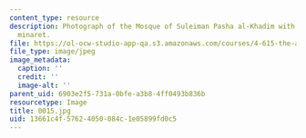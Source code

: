 ```yaml
---
content_type: resource
description: Photograph of the Mosque of Suleiman Pasha al-Khadim with its distinctive
  minaret.
file: https://ol-ocw-studio-app-qa.s3.amazonaws.com/courses/4-615-the-architecture-of-cairo-spring-2002/13661c4f57624050084c1e05899fd0c5_0015.jpg
file_type: image/jpeg
image_metadata:
  caption: ''
  credit: ''
  image-alt: ''
parent_uid: 6903e2f5-731a-0bfe-a3b8-4ff0493b836b
resourcetype: Image
title: 0015.jpg
uid: 13661c4f-5762-4050-084c-1e05899fd0c5
---
```


